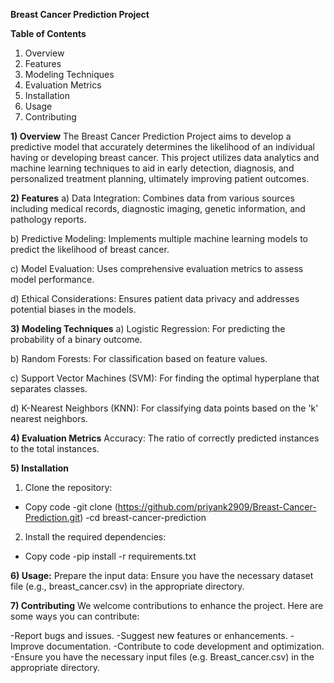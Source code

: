 **Breast Cancer Prediction Project**

**Table of Contents**
1) Overview
2) Features
3) Modeling Techniques
4) Evaluation Metrics
5) Installation
6) Usage
7) Contributing

**1) Overview**
The Breast Cancer Prediction Project aims to develop a predictive model that accurately determines the likelihood of an individual having or developing breast cancer. This project utilizes data analytics and machine learning techniques to aid in early detection, diagnosis, and personalized treatment planning, ultimately improving patient outcomes.

**2) Features**
a) Data Integration: Combines data from various sources including medical records, diagnostic imaging, genetic information, and pathology reports.

b) Predictive Modeling: Implements multiple machine learning models to predict the likelihood of breast cancer.

c) Model Evaluation: Uses comprehensive evaluation metrics to assess model performance.

d) Ethical Considerations: Ensures patient data privacy and addresses potential biases in the models.

**3) Modeling Techniques**
a) Logistic Regression: For predicting the probability of a binary outcome.

b) Random Forests: For classification based on feature values.

c) Support Vector Machines (SVM): For finding the optimal hyperplane that separates classes.

d) K-Nearest Neighbors (KNN): For classifying data points based on the 'k' nearest neighbors.

**4) Evaluation Metrics**
Accuracy: The ratio of correctly predicted instances to the total instances.

**5) Installation**
1) Clone the repository:
- Copy code
    -git clone (https://github.com/priyank2909/Breast-Cancer-Prediction.git)
    -cd breast-cancer-prediction
  
2) Install the required dependencies:
- Copy code
    -pip install -r requirements.txt

**6) Usage:**
Prepare the input data:
Ensure you have the necessary dataset file (e.g., breast_cancer.csv) in the appropriate directory.

**7) Contributing**
We welcome contributions to enhance the project. Here are some ways you can contribute:

-Report bugs and issues.
-Suggest new features or enhancements.
-Improve documentation.
-Contribute to code development and optimization.
-Ensure you have the necessary input files (e.g. Breast_cancer.csv) in the appropriate directory.
